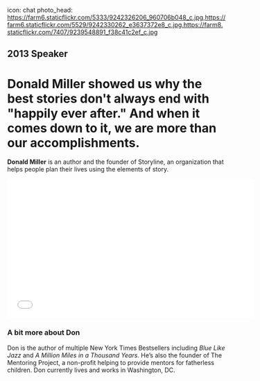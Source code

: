 icon: chat
photo_head: https://farm6.staticflickr.com/5333/9242326206_960706b048_c.jpg,https://farm6.staticflickr.com/5529/9242330262_e3637372e8_c.jpg,https://farm8.staticflickr.com/7407/9239548891_f38c41c2ef_c.jpg

## 2013 Speaker

# Donald Miller showed us why the best stories don't always end with "happily ever after." And when it comes down to it, we are more than our accomplishments.

<div class="line-canvas"></div>

**Donald Miller** is an author and the founder of Storyline, an organization that helps people plan their lives using the elements of story.

<div class="line-canvas"></div>

<iframe src="//player.vimeo.com/video/70277458?byline=0&amp;portrait=0&amp;color=adbf27" width="570" height="321" frameborder="0" webkitallowfullscreen mozallowfullscreen allowfullscreen></iframe>

<div class="line-canvas"></div>

### A bit more about Don

Don is the author of multiple New York Times Bestsellers including *Blue Like Jazz* and *A Million Miles in a Thousand Years*. He’s also the founder of The Mentoring Project, a non-profit helping to provide mentors for fatherless children. Don currently lives and works in Washington, DC.

